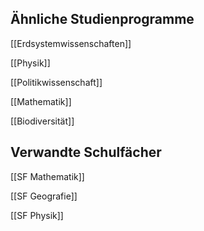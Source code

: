## Ähnliche Studienprogramme
[[Erdsystemwissenschaften]]

[[Physik]]

[[Politikwissenschaft]]

[[Mathematik]]

[[Biodiversität]]
## Verwandte Schulfächer
[[SF Mathematik]]

[[SF Geografie]]

[[SF Physik]]